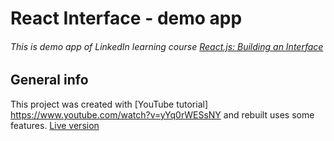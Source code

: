 # React Interface - demo app

###### This is demo app of LinkedIn learning course [React.js: Building an Interface](https://www.linkedin.com/learning/react-js-building-an-interface-2/creating-interfaces-with-react)

## General info

This project was created with [YouTube tutorial] https://www.youtube.com/watch?v=yYq0rWESsNY
and rebuilt uses some features.
[Live version](https://ultimate-form.netlify.app/)
